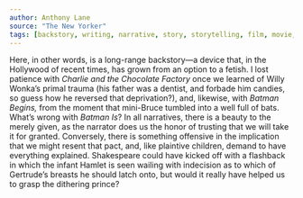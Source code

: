 ```yaml
---
author: Anthony Lane
source: "The New Yorker"
tags: [backstory, writing, narrative, story, storytelling, film, movie, cinema, flashback, psychology, character]
---
```

Here, in other words, is a long-range backstory—a device that, in the Hollywood of recent times, has grown from an option to a fetish. I lost patience with *Charlie and the Chocolate Factory* once we learned of Willy Wonka’s primal trauma (his father was a dentist, and forbade him candies, so guess how he reversed that deprivation?), and, likewise, with *Batman Begins,* from the moment that mini-Bruce tumbled into a well full of bats. What’s wrong with *Batman Is*? In all narratives, there is a beauty to the merely given, as the narrator does us the honor of trusting that we will take it for granted. Conversely, there is something offensive in the implication that we might resent that pact, and, like plaintive children, demand to have everything explained. Shakespeare could have kicked off with a flashback in which the infant Hamlet is seen wailing with indecision as to which of Gertrude’s breasts he should latch onto, but would it really have helped us to grasp the dithering prince?